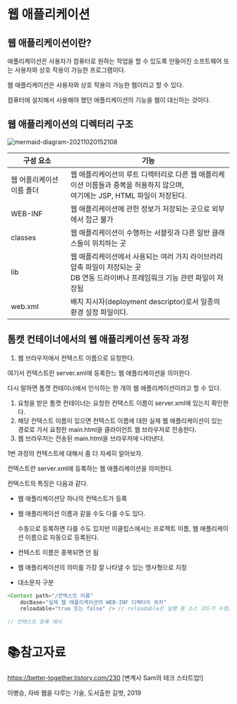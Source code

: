 # 웹 애플리케이션

## 웹 애플리케이션이란?

애플리케이션은 사용자가 컴퓨터로 원하는 작업을 할 수 있도록 만들어진 소프트웨어 또는 사용자와 상호 작용이 가능한 프로그램이다. 

웹 애플리케이션은 사용자와 상호 작용이 가능한 웹이라고 할 수 있다.

컴퓨터에 설치해서 사용해야 했던 애플리케이션의 기능을 웹이 대신하는 것이다.



## 웹 애플리케이션의 디렉터리 구조

![mermaid-diagram-20211020152108](C:\Users\User\Desktop\TIL\Web\md-images\mermaid-diagram-20211020152108.png)



| 구성 요소                 | 기능                                                         |
| ------------------------- | ------------------------------------------------------------ |
| 웹 어플리케이션 이름 폴더 | 웹 애플리케이션의 루트 디렉터리로 다른 웹 애플리케이션 이름들과 중복을 허용하지 않으며,<br />여기에는 JSP, HTML 파일이 저장된다. |
| WEB-INF                   | 웹 애플리케이션에 관한 정보가 저장되는 곳으로 외부에서 접근 불가 |
| classes                   | 웹 애플리케이션이 수행하는 서블릿과 다른 일반 클래스들이 위치하는 곳 |
| lib                       | 웹 애플리케이션에서 사용되는 여러 가지 라이브러리 압축 파일이 저장되는 곳<br />DB 연동 드라이버나 프레임워크 기능 관련 파일이 저장됨 |
| web.xml                   | 배치 지시자(deployment descriptor)로서 일종의 환경 설정 파일이다. |



## 톰캣 컨테이너에서의 웹 애플리케이션 동작 과정

1. 웹 브라우저에서 컨텍스트 이름으로 요청한다.

여기서 컨텍스트란 server.xml에 등록한느 웹 애플리케이션을 의미한다.

다시 말하면 톰캣 컨테이너에서 인식하는 한 개의 웹 애플리케이션이라고 할 수 있다.

1. 요청을 받은 톰캣 컨테이너는 요청한 컨텍스트 이름이 server.xml에 있는지 확인한다.
2. 해당 컨텍스트 이름이 있으면 컨텍스트 이름에 대한 실제 웹 애플리케이션이 있는 경로로 가서
   요청한 main.html을 클라이언트 웹 브라우저로 전송한다.
3. 웹 브라우저는 전송된 main.html을 브라우저에 나타낸다.



1번 과정의 컨텍스트에 대해서 좀 더 자세히 알아보자.

컨텍스트란 server.xml에 등록하는 웹 애플리케이션을 의미한다.

컨텍스트의 특징은 다음과 같다.

- 웹 애플리케이션당 하나의 컨텍스트가 등록

- 웹 애플리케이션 이름과 같을 수도 다를 수도 있다.

  수동으로 등록하면 다를 수도 있지만 이클립스에서는 프로젝트 이름, 웹 애플리케이션 이름으로 자동으로 등록된다.

- 컨텍스트 이름은 중복되면 안 됨
- 웹 애플리케이션의 의미를 가장 잘 나타낼 수 있는 명사형으로 지정
- 대소문자 구분



```java
<Context path="/컨텍스트 이름"
	docBase="실제 웹 애플리케이션의 WEB-INF 디렉터리 위치"
	reloadable="true 또는 false" /> // reloadable은 실행 중 소스 코드가 수정될 경우 바로 갱신할지를 설정한다.
    
// 컨텍스트 등록 예시
```



# :books:참고자료

 https://better-together.tistory.com/230 [변계사 Sam의 테크 스타트업!]

이병승, 자바 웹을 다루는 기술, 도서출판 길벗, 2019

